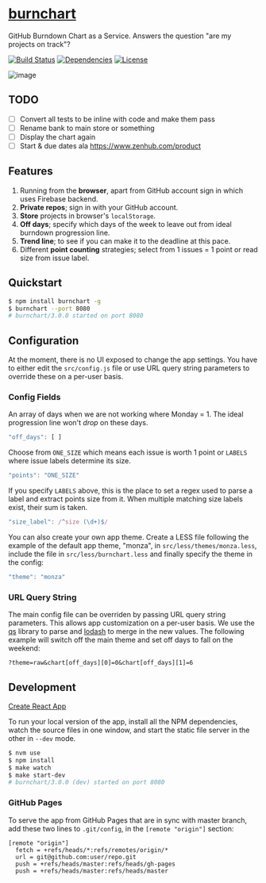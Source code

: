 # [burnchart](http://radekstepan.com/burnchart)

GitHub Burndown Chart as a Service. Answers the question "are my projects on track"?

[![Build Status](https://img.shields.io/travis/radekstepan/burnchart/master.svg?style=flat)](https://travis-ci.org/radekstepan/burnchart)
[![Dependencies](http://img.shields.io/david/radekstepan/burnchart.svg?style=flat)](https://david-dm.org/radekstepan/burnchart)
[![License](http://img.shields.io/badge/license-AGPL--3.0-red.svg?style=flat)](LICENSE)

![image](https://raw.githubusercontent.com/radekstepan/burnchart/master/screenshots.jpg)

## TODO

- [ ] Convert all tests to be inline with code and make them pass
- [ ] Rename bank to main store or something
- [ ] Display the chart again
- [ ] Start & due dates ala https://www.zenhub.com/product

## Features

1. Running from the **browser**, apart from GitHub account sign in which uses Firebase backend.
1. **Private repos**; sign in with your GitHub account.
1. **Store** projects in browser's `localStorage`.
1. **Off days**; specify which days of the week to leave out from ideal burndown progression line.
1. **Trend line**; to see if you can make it to the deadline at this pace.
1. Different **point counting** strategies; select from 1 issues = 1 point or read size from issue label.

## Quickstart

```bash
$ npm install burnchart -g
$ burnchart --port 8080
# burnchart/3.0.0 started on port 8080
```

## Configuration

At the moment, there is no UI exposed to change the app settings. You have to either edit the `src/config.js` file or use URL query string parameters to override these on a per-user basis.

### Config Fields

An array of days when we are not working where Monday = 1. The ideal progression line won't *drop* on these days.

```js
"off_days": [ ]
```

Choose from `ONE_SIZE` which means each issue is worth 1 point or `LABELS` where issue labels determine its size.

```js
"points": "ONE_SIZE"
```

If you specify `LABELS` above, this is the place to set a regex used to parse a label and extract points size from it. When multiple matching size labels exist, their sum is taken.

```js
"size_label": /^size (\d+)$/
```

You can also create your own app theme. Create a LESS file following the example of the default app theme, "monza", in `src/less/themes/monza.less`, include the file in `src/less/burnchart.less` and finally specify the theme in the config:

```js
"theme": "monza"
```

### URL Query String

The main config file can be overriden by passing URL query string parameters. This allows app customization on a per-user basis. We use the [qs](https://github.com/ljharb/qs) library to parse and [lodash](http://devdocs.io/lodash~3/index#merge) to merge in the new values. The following example will switch off the main theme and set off days to fall on the weekend:

```
?theme=raw&chart[off_days][0]=0&chart[off_days][1]=6
```

## Development

[Create React App](https://github.com/facebook/create-react-app/blob/master/packages/react-scripts/template/README.md)

To run your local version of the app, install all the NPM dependencies, watch the source files in one window, and start the static file server in the other in `--dev` mode.

```bash
$ nvm use
$ npm install
$ make watch
$ make start-dev
# burnchart/3.0.0 (dev) started on port 8080
```

### GitHub Pages

To serve the app from GitHub Pages that are in sync with master branch, add these two lines to `.git/config`, in the `[remote "origin"]` section:

```
[remote "origin"]
  fetch = +refs/heads/*:refs/remotes/origin/*
  url = git@github.com:user/repo.git
  push = +refs/heads/master:refs/heads/gh-pages
  push = +refs/heads/master:refs/heads/master
```
